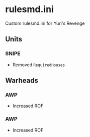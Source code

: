 # rulesmd.ini
Custom rulesmd.ini for Yuri's Revenge

## Units
### SNIPE
- Removed `RequiredHouses`

## Warheads
### AWP
- Increased ROF
### AWP
- Increased ROF
